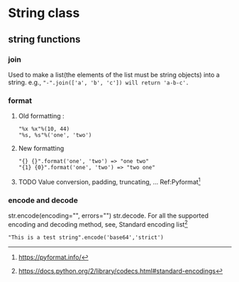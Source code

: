 # String class

## string functions
### join
Used to make a list(the elements of the list must be string objects) into a string. e.g.,
    ```
    "-".join(['a', 'b', 'c']) will return 'a-b-c'.
    ```

### format
1. Old formatting :
   ```
   "%x %x"%(10, 44)
   "%s, %s"%('one', 'two')
   ```
2. New formatting
   ```
   "{} {}".format('one', 'two') => "one two"
   "{1} {0}".format('one', 'two') => "two one"
   ```
3. TODO
Value conversion, padding, truncating, ...
Ref:Pyformat[^1]

### encode and decode
str.encode(encoding="", errors="")
str.decode.
For all the supported encoding and decoding method, see, Standard encoding list[^2]
```
"This is a test string".encode('base64','strict')
```

[^1]: <https://pyformat.info/>
[^2]: <https://docs.python.org/2/library/codecs.html#standard-encodings>
